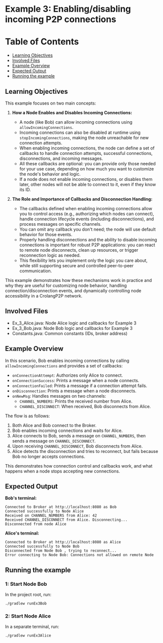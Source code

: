 # Example 3: Enabling/disabling incoming P2P connections
# Table of Contents

- [Learning Objectives](#learning-objectives)
- [Involved Files](#involved-files)
- [Example Overview](#example-overview)
- [Expected Output](#expected-output)
- [Running the example](#running-the-example)

## Learning Objectives
This example focuses on two main concepts:

1. **How a Node Enables and Disables Incoming Connections:**
   - A node (like Bob) can allow incoming connections using `allowIncomingConnections`.
   - Incoming connections can also be disabled at runtime using `stopIncomingConnections`, making the node unreachable for new connection attempts.
   - When enabling incoming connections, the node can define a set of callbacks to handle connection attempts, successful connections, disconnections, and incoming messages.
   - All these callbacks are optional: you can provide only those needed for your use case, depending on how much you want to customize the node's behavior and logic.
   - If a node does not enable incoming connections, or disables them later, other nodes will not be able to connect to it, even if they know its ID.

2. **The Role and Importance of Callbacks and Disconnection Handling:**
   - The callbacks defined when enabling incoming connections allow you to control access (e.g., authorizing which nodes can connect), handle connection lifecycle events (including disconnections), and process messages on specific channels.
   - You can omit any callback you don't need; the node will use default behavior for those events.
   - Properly handling disconnections and the ability to disable incoming connections is important for robust P2P applications: you can react to remote node disconnects, clean up resources, or trigger reconnection logic as needed.
   - This flexibility lets you implement only the logic you care about, while still supporting secure and controlled peer-to-peer communication.

This example demonstrates how these mechanisms work in practice and why they are useful for customizing node behavior, handling connection/disconnection events, and dynamically controlling node accessibility in a CrolangP2P network.

## Involved Files

- Ex_3_Alice.java: Node Alice logic and callbacks for Example 3
- Ex_3_Bob.java: Node Bob logic and callbacks for Example 3
- Constants.java: Common constants (IDs, broker address)

## Example Overview
In this scenario, Bob enables incoming connections by calling `allowIncomingConnections` and provides a set of callbacks:

- `onConnectionAttempt`: Authorizes only Alice to connect.
- `onConnectionSuccess`: Prints a message when a node connects.
- `onConnectionFailed`: Prints a message if a connection attempt fails.
- `onDisconnection`: Prints a message when a node disconnects.
- `onNewMsg`: Handles messages on two channels:
  - `CHANNEL_NUMBERS`: Prints the received number from Alice.
  - `CHANNEL_DISCONNECT`: When received, Bob disconnects from Alice.

The flow is as follows:
1. Both Alice and Bob connect to the Broker.
2. Bob enables incoming connections and waits for Alice.
3. Alice connects to Bob, sends a message on `CHANNEL_NUMBERS`, then sends a message on `CHANNEL_DISCONNECT`.
4. Upon receiving `CHANNEL_DISCONNECT`, Bob disconnects from Alice.
5. Alice detects the disconnection and tries to reconnect, but fails because Bob no longer accepts connections.

This demonstrates how connection control and callbacks work, and what happens when a node stops accepting new connections.

## Expected Output

**Bob's terminal:**
```
Connected to Broker at http://localhost:8080 as Bob
Connected successfully to Node Alice
Received on CHANNEL_NUMBERS from Alice: 42
Received CHANNEL_DISCONNECT from Alice. Disconnecting...
Disconnected from node Alice
```

**Alice's terminal:**
```
Connected to Broker at http://localhost:8080 as Alice
Connected successfully to Node Bob
Disconnected from Node Bob , trying to reconnect...
Error connecting to Node Bob: Connections not allowed on remote Node
```

## Running the example
### 1: Start Node Bob

In the project root, run:

```sh
./gradlew runEx3Bob
```

### 2: Start Node Alice

In a separate terminal, run:

```sh
./gradlew runEx3Alice
```
